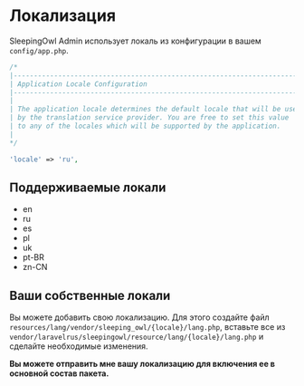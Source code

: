 # Локализация

SleepingOwl Admin использует локаль из конфигурации в вашем `config/app.php`.

```php
/*
|--------------------------------------------------------------------------
| Application Locale Configuration
|--------------------------------------------------------------------------
|
| The application locale determines the default locale that will be used
| by the translation service provider. You are free to set this value
| to any of the locales which will be supported by the application.
|
*/

'locale' => 'ru',
```

## Поддерживаемые локали

 - en
 - ru
 - es
 - pl
 - uk
 - pt-BR
 - zn-CN

## Ваши собственные локали

Вы можете добавить свою локализацию. Для этого создайте файл `resources/lang/vendor/sleeping_owl/{locale}/lang.php`, вставьте все из `vendor/laravelrus/sleepingowl/resource/lang/{locale}/lang.php` и сделайте необходимые изменения. 

**Вы можете отправить мне вашу локализацию для включения ее в основной состав пакета.**
